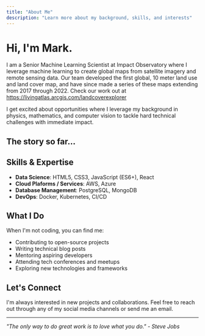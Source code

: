 ```yaml
---
title: "About Me"
description: "Learn more about my background, skills, and interests"
---
```


# Hi, I'm Mark.

I am a Senior Machine Learning Scientist at Impact Observatory where I leverage machine learning to create global maps from satellite imagery and remote sensing data. Our team developed the first global, 10 meter land use and land cover map, and have since made a series of these maps extending from 2017 through 2022. Check our work out at https://livingatlas.arcgis.com/landcoverexplorer

I get excited about opportunities where I leverage my background in physics, mathematics, and computer vision to tackle hard technical challenges with immediate impact.

## The story so far...




## Skills & Expertise

- **Data Science**: HTML5, CSS3, JavaScript (ES6+), React
- **Cloud Plaforms / Services**: AWS, Azure
- **Database Management**: PostgreSQL, MongoDB
- **DevOps**: Docker, Kubernetes, CI/CD

## What I Do

When I'm not coding, you can find me:

- Contributing to open-source projects
- Writing technical blog posts
- Mentoring aspiring developers
- Attending tech conferences and meetups
- Exploring new technologies and frameworks

## Let's Connect

I'm always interested in new projects and collaborations. Feel free to reach out through any of my social media channels or send me an email.

---

*"The only way to do great work is to love what you do." - Steve Jobs* 